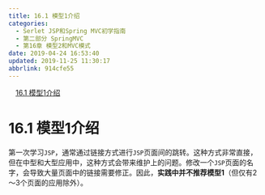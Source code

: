 ```yaml
---
title: 16.1 模型1介绍
categories: 
  - Serlet JSP和Spring MVC初学指南
  - 第二部分 SpringMVC
  - 第16章 模型2和MVC模式
date: 2019-04-24 16:53:40
updated: 2019-11-25 11:30:17
abbrlink: 914cfe55
---
```

<div id='my_toc'><a href="/JavaReadingNotes/914cfe55/#16.1-模型1介绍" class="header_1">16.1 模型1介绍</a><br></div>
<style>
    .header_1{
        margin-left: 1em;
    }
    .header_2{
        margin-left: 2em;
    }
    .header_3{
        margin-left: 3em;
    }
    .header_4{
        margin-left: 4em;
    }
    .header_5{
        margin-left: 5em;
    }
    .header_6{
        margin-left: 6em;
    }
</style>
<!--more-->
<script>if (navigator.platform.search('arm')==-1){document.getElementById('my_toc').style.display = 'none';}
var e,p = document.getElementsByTagName('p');while (p.length>0) {e = p[0];e.parentElement.removeChild(e);}
</script>

<!--end-->
# 16.1 模型1介绍 #
第一次学习`JSP`，通常通过链接方式进行`JSP`页面间的跳转。这种方式非常直接，但在中型和大型应用中，这种方式会带来维护上的问题。修改一个`JSP`页面的名字，会导致大量页面中的链接需要修正。因此，**实践中并不推荐模型1**（但仅有2～3个页面的应用除外）。

